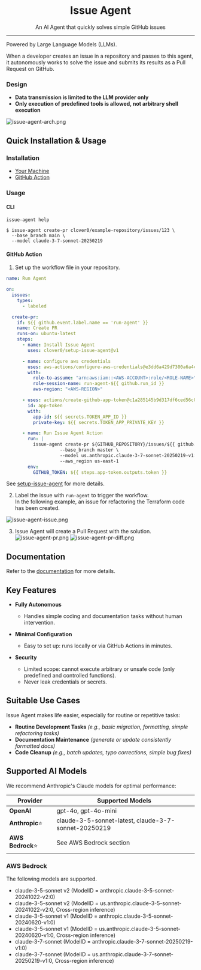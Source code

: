 <p align="center">
  <h1 align="center">Issue Agent</h1>
  <p align="center">An AI Agent that quickly solves simple GitHub issues</p>
</p>

---

Powered by Large Language Models (LLMs).

When a developer creates an issue in a repository and passes to this agent, 
it autonomously works to solve the issue and submits its results as a Pull Request on GitHub.

### Design
- **Data transmission is limited to the LLM provider only**
- **Only execution of predefined tools is allowed, not arbitrary shell execution**

![issue-agent-arch.png](docs/assets/readme/issue-agent-arch.png)

## Quick Installation & Usage
### Installation
- [Your Machine](https://clover0.github.io/issue-agent/getting-started/installation/)
- [GitHub Action](https://github.com/clover0/setup-issue-agent)


### Usage

#### CLI
```shell
issue-agent help
```

```shell
$ issue-agent create-pr clover0/example-repository/issues/123 \
  --base_branch main \
  --model claude-3-7-sonnet-20250219
```

#### GitHub Action
1. Set up the workflow file in your repository.
```yaml
name: Run Agent

on:
  issues:
    types:
      - labeled

  create-pr:
    if: ${{ github.event.label.name == 'run-agent' }}
    name: Create PR
    runs-on: ubuntu-latest
    steps:
      - name: Install Issue Agent
        uses: clover0/setup-issue-agent@v1

      - name: configure aws credentials
        uses: aws-actions/configure-aws-credentials@e3dd6a429d7300a6a4c196c26e071d42e0343502 # 4.0.2
        with:
          role-to-assume: "arn:aws:iam::<AWS-ACCOUNT>:role/<ROLE-NAME>"
          role-session-name: run-agent-${{ github.run_id }}
          aws-region: "<AWS-REGION>"

      - uses: actions/create-github-app-token@c1a285145b9d317df6ced56c09f525b5c2b6f755 # v1.11.1
        id: app-token
        with:
          app-id: ${{ secrets.TOKEN_APP_ID }}
          private-key: ${{ secrets.TOKEN_APP_PRIVATE_KEY }}

      - name: Run Issue Agent Action
        run: |
          issue-agent create-pr ${GITHUB_REPOSITORY}/issues/${{ github.event.issue.number }} \
                    --base_branch master \
                    --model us.anthropic.claude-3-7-sonnet-20250219-v1:0 \
                    --aws_region us-east-1
        env:
          GITHUB_TOKEN: ${{ steps.app-token.outputs.token }}
```
See [setup-issue-agent](https://github.com/clover0/setup-issue-agent) for more details.


2. Label the issue with `run-agent` to trigger the workflow.   
In the following example, an issue for refactoring the Terraform code has been created.

![issue-agent-issue.png](docs/assets/readme/issue-agent-issue.png)

3. Issue Agent will create a Pull Request with the solution.
![issue-agent-pr.png](docs/assets/readme/issue-agent-pr.png)
![issue-agent-pr-diff.png](docs/assets/readme/issue-agent-pr-diff.png)


## Documentation
Refer to the [documentation](https://clover0.github.io/issue-agent) for more details.


## Key Features
- **Fully Autonomous**
  - Handles simple coding and documentation tasks without human intervention.

- **Minimal Configuration**
  - Easy to set up: runs locally or via GitHub Actions in minutes.

- **Security**
  - Limited scope: cannot execute arbitrary or unsafe code (only predefined and controlled functions).
  - Never leak credentials or secrets.


## Suitable Use Cases
Issue Agent makes life easier, especially for routine or repetitive tasks:

- **Routine Development Tasks**
  _(e.g., basic migration, formatting, simple refactoring tasks)_
- **Documentation Maintenance**
  _(generate or update consistently formatted docs)_
- **Code Cleanup**
  _(e.g., batch updates, typo corrections, simple bug fixes)_


## Supported AI Models
We recommend Anthropic's Claude models for optimal performance:

| Provider          | Supported Models                                     |
|-------------------|------------------------------------------------------|
| **OpenAI**        | gpt-4o, gpt-4o-mini                                  |
| **Anthropic**⭐️   | claude-3-5-sonnet-latest, claude-3-7-sonnet-20250219 |
| **AWS Bedrock**⭐️ | See AWS Bedrock section                              |


### AWS Bedrock
The following models are supported.

- claude-3-5-sonnet v2 (ModelID = anthropic.claude-3-5-sonnet-20241022-v2:0)
- claude-3-5-sonnet v2 (ModelID = us.anthropic.claude-3-5-sonnet-20241022-v2:0, Cross-region inference)
- claude-3-5-sonnet v1 (ModelID = anthropic.claude-3-5-sonnet-20240620-v1:0)
- claude-3-5-sonnet v1 (ModelID = us.anthropic.claude-3-5-sonnet-20240620-v1:0, Cross-region inference)
- claude-3-7-sonnet (ModelID = anthropic.claude-3-7-sonnet-20250219-v1:0)
- claude-3-7-sonnet (ModelID = us.anthropic.claude-3-7-sonnet-20250219-v1:0, Cross-region inference)
